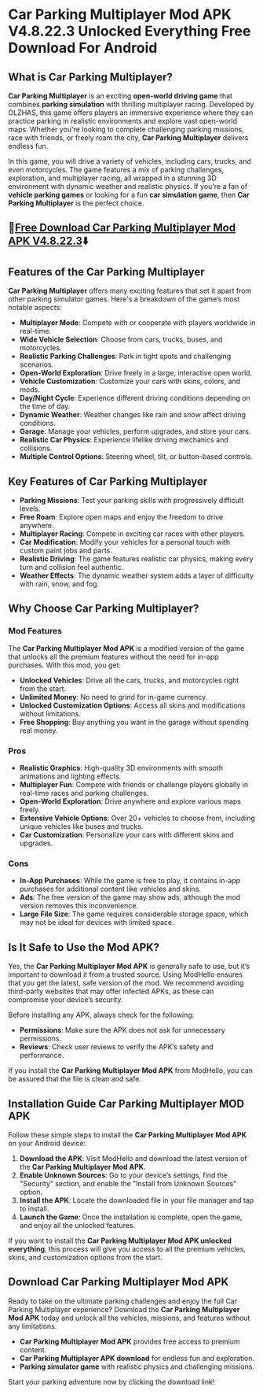 # Car Parking Multiplayer Mod APK V4.8.22.3 Unlocked Everything Free Download For Android
## What is Car Parking Multiplayer?

**Car Parking Multiplayer** is an exciting **open-world driving game** that combines **parking simulation** with thrilling multiplayer racing. Developed by OLZHAS, this game offers players an immersive experience where they can practice parking in realistic environments and explore vast open-world maps. Whether you're looking to complete challenging parking missions, race with friends, or freely roam the city, **Car Parking Multiplayer** delivers endless fun.

In this game, you will drive a variety of vehicles, including cars, trucks, and even motorcycles. The game features a mix of parking challenges, exploration, and multiplayer racing, all wrapped in a stunning 3D environment with dynamic weather and realistic physics. If you're a fan of **vehicle parking games** or looking for a fun **car simulation game**, then **Car Parking Multiplayer** is the perfect choice.

## 📲[Free Download Car Parking Multiplayer Mod APK V4.8.22.3](https://modhello.com/car-parking-multiplayer/)⬇️

## Features of the Car Parking Multiplayer

**Car Parking Multiplayer** offers many exciting features that set it apart from other parking simulator games. Here's a breakdown of the game’s most notable aspects:

- **Multiplayer Mode**: Compete with or cooperate with players worldwide in real-time.
- **Wide Vehicle Selection**: Choose from cars, trucks, buses, and motorcycles.
- **Realistic Parking Challenges**: Park in tight spots and challenging scenarios.
- **Open-World Exploration**: Drive freely in a large, interactive open world.
- **Vehicle Customization**: Customize your cars with skins, colors, and mods.
- **Day/Night Cycle**: Experience different driving conditions depending on the time of day.
- **Dynamic Weather**: Weather changes like rain and snow affect driving conditions.
- **Garage**: Manage your vehicles, perform upgrades, and store your cars.
- **Realistic Car Physics**: Experience lifelike driving mechanics and collisions.
- **Multiple Control Options**: Steering wheel, tilt, or button-based controls.

## Key Features of Car Parking Multiplayer

- **Parking Missions**: Test your parking skills with progressively difficult levels.
- **Free Roam**: Explore open maps and enjoy the freedom to drive anywhere.
- **Multiplayer Racing**: Compete in exciting car races with other players.
- **Car Modification**: Modify your vehicles for a personal touch with custom paint jobs and parts.
- **Realistic Driving**: The game features realistic car physics, making every turn and collision feel authentic.
- **Weather Effects**: The dynamic weather system adds a layer of difficulty with rain, snow, and fog.

## Why Choose Car Parking Multiplayer?

### Mod Features

The **Car Parking Multiplayer Mod APK** is a modified version of the game that unlocks all the premium features without the need for in-app purchases. With this mod, you get:

- **Unlocked Vehicles**: Drive all the cars, trucks, and motorcycles right from the start.
- **Unlimited Money**: No need to grind for in-game currency.
- **Unlocked Customization Options**: Access all skins and modifications without limitations.
- **Free Shopping**: Buy anything you want in the garage without spending real money.

### Pros

- **Realistic Graphics**: High-quality 3D environments with smooth animations and lighting effects.
- **Multiplayer Fun**: Compete with friends or challenge players globally in real-time races and parking challenges.
- **Open-World Exploration**: Drive anywhere and explore various maps freely.
- **Extensive Vehicle Options**: Over 20+ vehicles to choose from, including unique vehicles like buses and trucks.
- **Car Customization**: Personalize your cars with different skins and upgrades.

### Cons

- **In-App Purchases**: While the game is free to play, it contains in-app purchases for additional content like vehicles and skins.
- **Ads**: The free version of the game may show ads, although the mod version removes this inconvenience.
- **Large File Size**: The game requires considerable storage space, which may not be ideal for devices with limited space.

## Is It Safe to Use the Mod APK?

Yes, the **Car Parking Multiplayer Mod APK** is generally safe to use, but it’s important to download it from a trusted source. Using ModHello ensures that you get the latest, safe version of the mod. We recommend avoiding third-party websites that may offer infected APKs, as these can compromise your device’s security.

Before installing any APK, always check for the following:
- **Permissions**: Make sure the APK does not ask for unnecessary permissions.
- **Reviews**: Check user reviews to verify the APK’s safety and performance.

If you install the **Car Parking Multiplayer Mod APK** from ModHello, you can be assured that the file is clean and safe.

## Installation Guide Car Parking Multiplayer MOD APK

Follow these simple steps to install the **Car Parking Multiplayer Mod APK** on your Android device:

1. **Download the APK**: Visit ModHello and download the latest version of the **Car Parking Multiplayer Mod APK**.
2. **Enable Unknown Sources**: Go to your device’s settings, find the "Security" section, and enable the "Install from Unknown Sources" option.
3. **Install the APK**: Locate the downloaded file in your file manager and tap to install.
4. **Launch the Game**: Once the installation is complete, open the game, and enjoy all the unlocked features.

If you want to install the **Car Parking Multiplayer Mod APK unlocked everything**, this process will give you access to all the premium vehicles, skins, and customization options from the start.

## Download Car Parking Multiplayer Mod APK

Ready to take on the ultimate parking challenges and enjoy the full Car Parking Multiplayer experience? Download the **Car Parking Multiplayer Mod APK** today and unlock all the vehicles, missions, and features without any limitations. 

- **Car Parking Multiplayer Mod APK** provides free access to premium content.
- **Car Parking Multiplayer APK download** for endless fun and exploration.
- **Parking simulator game** with realistic physics and challenging missions.

Start your parking adventure now by clicking the download link!
